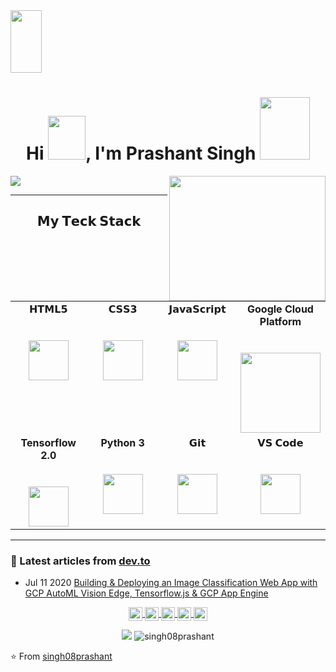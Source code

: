 <img align="center" src="https://camo.githubusercontent.com/3b7c592ede97b6138ffd4b1cc1541c2f3b11fd39/687474703a2f2f33312e6d656469612e74756d626c722e636f6d2f31376665613932306666333665663466356238373764353231366137616164392f74756d626c725f6d6f39786a65387a5a34317163626975666f315f313238302e676966" height="100px" width ="50px">

<h1 align="center">Hi <img src="https://i.pinimg.com/originals/28/02/00/28020003d4a493c78d8202ba6c35f179.gif" width="60px" height="70px">, I'm Prashant Singh
<img src = "https://octodex.github.com/images/spidertocat.png" width ="80px" height="100px"> </h1>
<p align ="left">
<img src="https://github-readme-stats.vercel.app/api?username=singh08prashant&show_icons=true&title_color=00ffff&text_color=33ff33&bg_color=333333&icon_color=ffff4d")
</p>

<img align='right' src='https://media1.tenor.com/images/763645168fe913c18e4d52385e91cccc/tenor.gif?itemid=11550101' height = "200" width="250">

---


<center>   <h2> 𝗠𝘆 𝗧𝗲𝗰𝗸 𝗦𝘁𝗮𝗰𝗸 </h2> </center>

<table>
  <tbody>
    <tr valign="top">
      <td width="25%" align="center">
        <span>𝗛𝗧𝗠𝗟𝟱</span><br><br><br>
        <img height="64px" src="https://cdn.svgporn.com/logos/html-5.svg">
      </td>
      <td width="25%" align="center">
        <span>𝗖𝗦𝗦𝟯</span><br><br><br>
        <img height="64px" src="https://cdn.svgporn.com/logos/css-3.svg">
      </td>
      <td width="25%" align="center">
        <span>𝗝𝗮𝘃𝗮𝗦𝗰𝗿𝗶𝗽𝘁</span><br><br><br>
        <img height="64px" src="https://cdn.svgporn.com/logos/javascript.svg">
      </td>
      <td width="25%" align="center">
        <span> <b>Google Cloud Platform</b></span><br><br><br>
        <img height="128px" src="https://download.logo.wine/logo/Google_Cloud_Platform/Google_Cloud_Platform-Logo.wine.png">
      </td>
    </tr>
    <tr valign="top">
      <td width="25%" align="center">
         <span><b>Tensorflow 2.0</b></span><br><br><br>
        <img height="64px" src="https://cdn.svgporn.com/logos/tensorflow.svg">
      </td>
      <td width="25%" align="center">
        <span><b>Python 3</b></span><br><br><br>
        <img height="64px" src="https://cdn.svgporn.com/logos/python.svg">
      </td>
      <td width="25%" align="center">
        <span>𝗚𝗶𝘁</span><br><br><br>
        <img height="64px" src="https://cdn.svgporn.com/logos/git-icon.svg">
      </td>
      <td width="25%" align="center">
        <span>𝗩𝗦 𝗖𝗼𝗱𝗲</span><br><br><br>
        <img height="64px" src="https://cdn.svgporn.com/logos/visual-studio-code.svg">
      </td>
    </tr>
  </tbody>
</table>
</p>

<hr>

### 📝 Latest articles from [dev.to](https://dev.to/singh08prashant)

* Jul 11 2020 [Building & Deploying an Image Classification Web App with GCP AutoML Vision Edge, Tensorflow.js & GCP App Engine](https://dev.to/singh08prashant/building-deploying-an-image-classification-web-app-with-gcp-automl-vision-edge-tensorflow-js-gcp-app-engine-57gb) 

<p align = "center">
 <a href="https://twitter.com/s08prashant">
  <img align="center" alt="Prashant's Twitter" width="22px" src="https://cdn.jsdelivr.net/npm/simple-icons@v3/icons/twitter.svg" />
</a>
<a href="https://www.linkedin.com/in/prashant-singh-08/">
  <img align="center" alt="Prashant's's Linkdein" width="22px" src="https://cdn.jsdelivr.net/npm/simple-icons@v3/icons/linkedin.svg" />
</a>
<a href="https://github.com/singh08prashant">
  <img align="center" alt="Prashant's Github" width="22px" src="https://cdn.jsdelivr.net/npm/simple-icons@v3/icons/github.svg" />
</a>
<a href="https://t.me/s08prashant">
  <img align="center" alt="Prashant's Telegram" width="22px" src="https://cdn.jsdelivr.net/npm/simple-icons@v3/icons/telegram.svg" />
</a>
<a href="https://www.hackerrank.com/singh08prashant">
  <img align="center" alt="Prashant's Hackerrank" width="22px" src="https://cdn.jsdelivr.net/npm/simple-icons@v3/icons/hackerrank.svg" />
</a>

</p>

<p align="center">

<img src="https://img.shields.io/badge/dynamic/json?color=brightgreen&label=followers&query=followers&url=https%3A%2F%2Fapi.github.com%2Fusers%2Fsingh08prashant" />
<img src="https://komarev.com/ghpvc/?username=singh08prashant" alt="singh08prashant" />

</p>

⭐️ From [singh08prashant](https://github.com/singh08prashant)

<!--
**Taha-Abdelmonim/Taha-Abdelmonim** is a ✨ _special_ ✨ repository because its `README.md` (this file) appears on your GitHub profile.

Here are some ideas to get you started:

- 🔭 I’m currently working on ...
- 🌱 I’m currently learning ...
- 👯 I’m looking to collaborate on ...
- 🤔 I’m looking for help with ...
- 💬 Ask me about ...
- 📫 How to reach me: ...
- 😄 Pronouns: ...
- ⚡ Fun fact: ...
-->
